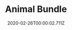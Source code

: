 ---
templateKey: blog-post
featuredpost: false
date: 2020-02-26T00:00:02.711Z
featuredimage: /img/Animal_Bundle.png
title: Animal Bundle
description: Pantry
count: 4 out of 6
reward: Cheese Press (1)
tags:
  - Large Milk
  - Large Brown Egg
  - Large Egg
  - Large Goat Milk
  - Wool
  - Duck Egg
  - bundles
  - Pantry
---